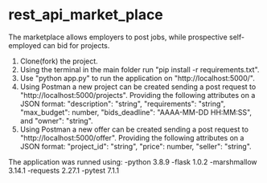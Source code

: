 # rest_api_market_place
The marketplace allows employers to post jobs, while prospective self-employed can bid for projects.

1. Clone(fork) the project.
2. Using the terminal in the main folder run "pip install -r requirements.txt".
3. Use "python app.py" to run the application on "http://localhost:5000/".
4. Using Postman a new project can be created sending a post request to "http://localhost:5000/projects". Providing the following attributes on a JSON format: "description": "string", "requirements": "string", "max_budget": number, "bids_deadline": "AAAA-MM-DD HH:MM:SS", and "owner": "string".
5. Using Postman a new offer can be created sending a post request to "http://localhost:5000/offer". Providing the following attributes on a JSON format: "project_id": "string", "price": number, "seller": "string".

The application was runned using:
-python 3.8.9
-flask 1.0.2
-marshmallow 3.14.1
-requests 2.27.1
-pytest 7.1.1

